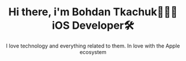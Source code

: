 <h1 align="center">Hi there, i'm Bohdan Tkachuk👨🏻‍💻<br/>iOS Developer🛠</h1>
<p align="center">I love technology and everything related to them. In love with the Apple ecosystem</p>
